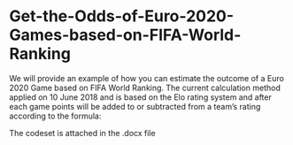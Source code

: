 # Get-the-Odds-of-Euro-2020-Games-based-on-FIFA-World-Ranking

We will provide an example of how you can estimate the outcome of a Euro 2020 Game based on FIFA World Ranking. The current calculation method applied on 10 June 2018 and is based on the Elo rating system and after each game points will be added to or subtracted from a team’s rating according to the formula:

The codeset is attached in the .docx file 
